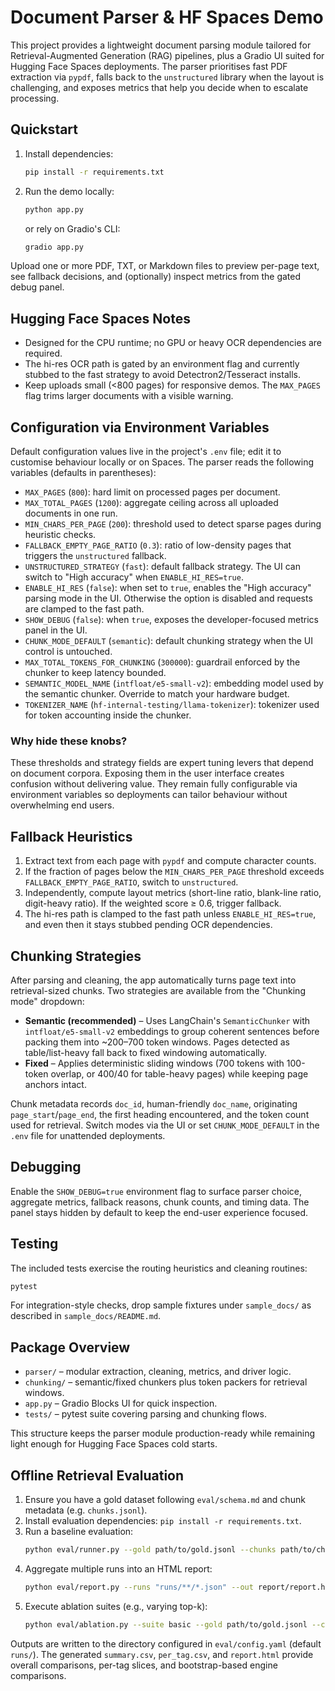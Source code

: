 # Document Parser & HF Spaces Demo

This project provides a lightweight document parsing module tailored for Retrieval-Augmented Generation (RAG) pipelines, plus a Gradio UI suited for Hugging Face Spaces deployments. The parser prioritises fast PDF extraction via `pypdf`, falls back to the `unstructured` library when the layout is challenging, and exposes metrics that help you decide when to escalate processing.

## Quickstart

1. Install dependencies:
   ```bash
   pip install -r requirements.txt
   ```
2. Run the demo locally:
   ```bash
   python app.py
   ```
   or rely on Gradio's CLI:
   ```bash
   gradio app.py
   ```

Upload one or more PDF, TXT, or Markdown files to preview per-page text, see fallback decisions, and (optionally) inspect metrics from the gated debug panel.

## Hugging Face Spaces Notes

- Designed for the CPU runtime; no GPU or heavy OCR dependencies are required.
- The hi-res OCR path is gated by an environment flag and currently stubbed to the fast strategy to avoid Detectron2/Tesseract installs.
- Keep uploads small (<800 pages) for responsive demos. The `MAX_PAGES` flag trims larger documents with a visible warning.

## Configuration via Environment Variables

Default configuration values live in the project's `.env` file; edit it to
customise behaviour locally or on Spaces. The parser reads the following
variables (defaults in parentheses):

- `MAX_PAGES` (`800`): hard limit on processed pages per document.
- `MAX_TOTAL_PAGES` (`1200`): aggregate ceiling across all uploaded documents in one run.
- `MIN_CHARS_PER_PAGE` (`200`): threshold used to detect sparse pages during heuristic checks.
- `FALLBACK_EMPTY_PAGE_RATIO` (`0.3`): ratio of low-density pages that triggers the `unstructured` fallback.
- `UNSTRUCTURED_STRATEGY` (`fast`): default fallback strategy. The UI can switch to "High accuracy" when `ENABLE_HI_RES=true`.
- `ENABLE_HI_RES` (`false`): when set to `true`, enables the "High accuracy" parsing mode in the UI. Otherwise the option is disabled and requests are clamped to the fast path.
- `SHOW_DEBUG` (`false`): when `true`, exposes the developer-focused metrics panel in the UI.
- `CHUNK_MODE_DEFAULT` (`semantic`): default chunking strategy when the UI control is untouched.
- `MAX_TOTAL_TOKENS_FOR_CHUNKING` (`300000`): guardrail enforced by the chunker to keep latency bounded.
- `SEMANTIC_MODEL_NAME` (`intfloat/e5-small-v2`): embedding model used by the semantic chunker. Override to match your hardware budget.
- `TOKENIZER_NAME` (`hf-internal-testing/llama-tokenizer`): tokenizer used for token accounting inside the chunker.

### Why hide these knobs?

These thresholds and strategy fields are expert tuning levers that depend on document corpora. Exposing them in the user interface creates confusion without delivering value. They remain fully configurable via environment variables so deployments can tailor behaviour without overwhelming end users.

## Fallback Heuristics

1. Extract text from each page with `pypdf` and compute character counts.
2. If the fraction of pages below the `MIN_CHARS_PER_PAGE` threshold exceeds `FALLBACK_EMPTY_PAGE_RATIO`, switch to `unstructured`.
3. Independently, compute layout metrics (short-line ratio, blank-line ratio, digit-heavy ratio). If the weighted score ≥ 0.6, trigger fallback.
4. The hi-res path is clamped to the fast path unless `ENABLE_HI_RES=true`, and even then it stays stubbed pending OCR dependencies.

## Chunking Strategies

After parsing and cleaning, the app automatically turns page text into
retrieval-sized chunks. Two strategies are available from the "Chunking mode"
dropdown:

- **Semantic (recommended)** – Uses LangChain's `SemanticChunker` with
  `intfloat/e5-small-v2` embeddings to group coherent sentences before packing
  them into ~200–700 token windows. Pages detected as table/list-heavy fall
  back to fixed windowing automatically.
- **Fixed** – Applies deterministic sliding windows (700 tokens with 100-token
  overlap, or 400/40 for table-heavy pages) while keeping page anchors intact.

Chunk metadata records `doc_id`, human-friendly `doc_name`, originating
`page_start`/`page_end`, the first heading encountered, and the token count
used for retrieval. Switch modes via the UI or set `CHUNK_MODE_DEFAULT` in the
`.env` file for unattended deployments.

## Debugging
 
Enable the `SHOW_DEBUG=true` environment flag to surface parser choice,
aggregate metrics, fallback reasons, chunk counts, and timing data. The panel
stays hidden by default to keep the end-user experience focused.

## Testing

The included tests exercise the routing heuristics and cleaning routines:

```bash
pytest
```

For integration-style checks, drop sample fixtures under `sample_docs/` as described in `sample_docs/README.md`.

## Package Overview

- `parser/` – modular extraction, cleaning, metrics, and driver logic.
- `chunking/` – semantic/fixed chunkers plus token packers for retrieval windows.
- `app.py` – Gradio Blocks UI for quick inspection.
- `tests/` – pytest suite covering parsing and chunking flows.

This structure keeps the parser module production-ready while remaining light enough for Hugging Face Spaces cold starts.

## Offline Retrieval Evaluation

1. Ensure you have a gold dataset following `eval/schema.md` and chunk metadata (e.g. `chunks.jsonl`).
2. Install evaluation dependencies: `pip install -r requirements.txt`.
3. Run a baseline evaluation:
   ```bash
   python eval/runner.py --gold path/to/gold.jsonl --chunks path/to/chunks.jsonl --engine all --config eval/config.yaml
   ```
4. Aggregate multiple runs into an HTML report:
   ```bash
   python eval/report.py --runs "runs/**/*.json" --out report/report.html
   ```
5. Execute ablation suites (e.g., varying top-k):
   ```bash
   python eval/ablation.py --suite basic --gold path/to/gold.jsonl --chunks path/to/chunks.jsonl
   ```

Outputs are written to the directory configured in `eval/config.yaml` (default `runs/`). The generated `summary.csv`, `per_tag.csv`, and `report.html` provide overall comparisons, per-tag slices, and bootstrap-based engine comparisons.
